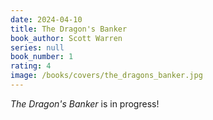 ```yaml
---
date: 2024-04-10
title: The Dragon's Banker
book_author: Scott Warren
series: null
book_number: 1
rating: 4
image: /books/covers/the_dragons_banker.jpg
---
```


<cite class="book-title">The Dragon's Banker</cite> is in progress!
